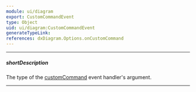 ```yaml
---
module: ui/diagram
export: CustomCommandEvent
type: Object
uid: ui/diagram:CustomCommandEvent
generateTypeLink: 
references: dxDiagram.Options.onCustomCommand
---
```

---
##### shortDescription
The type of the [customCommand]({basewidgetpath}/Events/#customCommand) event handler's argument.

---
<!-- Description goes here -->